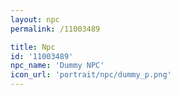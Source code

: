 ```yaml
---
layout: npc
permalink: /11003489

title: Npc
id: '11003489'
npc_name: 'Dummy NPC'
icon_url: 'portrait/npc/dummy_p.png'
---
```

